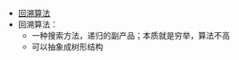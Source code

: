 - [回溯算法](https://mp.weixin.qq.com/s/gjSgJbNbd1eAA5WkA-HeWw)
- 回溯算法：
    - 一种搜索方法，递归的副产品；本质就是穷举，算法不高
    - 可以抽象成树形结构